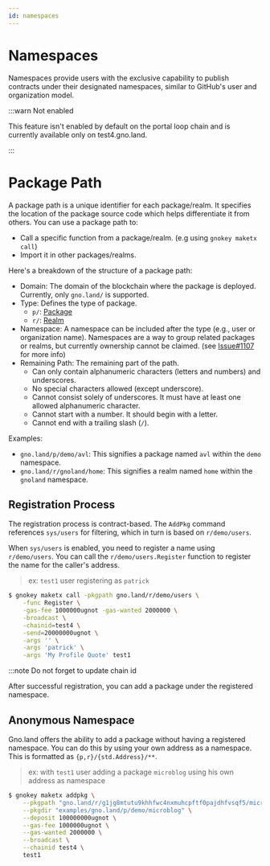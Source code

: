 ```yaml
---
id: namespaces
---
```


# Namespaces

Namespaces provide users with the exclusive capability to publish contracts under their designated namespaces,
similar to GitHub's user and organization model.

:::warn Not enabled

This feature isn't enabled by default on the portal loop chain and is currently available only on test4.gno.land.

:::

# Package Path

A package path is a unique identifier for each package/realm. It specifies the location of the package source
code which helps differentiate it from others. You can use a package path to:

- Call a specific function from a package/realm. (e.g using `gnokey maketx call`)
- Import it in other packages/realms.

Here's a breakdown of the structure of a package path:

- Domain: The domain of the blockchain where the package is deployed. Currently, only `gno.land/` is supported.
- Type: Defines the type of package.
    - `p/`: [Package](packages.md)
    - `r/`: [Realm](realms.md)
- Namespace: A namespace can be included after the type (e.g., user or organization name). Namespaces are a
  way to group related packages or realms, but currently ownership cannot be claimed. (see 
  [Issue#1107](https://github.com/gnolang/gno/issues/1107) for more info)
- Remaining Path: The remaining part of the path.
    - Can only contain alphanumeric characters (letters and numbers) and underscores.
    - No special characters allowed (except underscore).
    - Cannot consist solely of underscores. It must have at least one allowed alphanumeric character.
    - Cannot start with a number. It should begin with a letter.
    - Cannot end with a trailing slash (`/`).

Examples:

- `gno.land/p/demo/avl`: This signifies a package named `avl` within the `demo` namespace.
- `gno.land/r/gnoland/home`: This signifies a realm named `home` within the `gnoland` namespace.

## Registration Process

The registration process is contract-based. The `AddPkg` command references
`sys/users` for filtering, which in turn is based on `r/demo/users`.

When `sys/users` is enabled, you need to register a name using `r/demo/users`. You can call the
`r/demo/users.Register` function to register the name for the caller's address.

> ex: `test1` user registering as `patrick`
```bash
$ gnokey maketx call -pkgpath gno.land/r/demo/users \
    -func Register \
    -gas-fee 1000000ugnot -gas-wanted 2000000 \
    -broadcast \
    -chainid=test4 \
    -send=20000000ugnot \
    -args '' \
    -args 'patrick' \
    -args 'My Profile Quote' test1
```

:::note Do not forget to update chain id


After successful registration, you can add a package under the registered namespace.

## Anonymous Namespace

Gno.land offers the ability to add a package without having a registered namespace. 
You can do this by using your own address as a namespace. This is formatted as `{p,r}/{std.Address}/**`. 

> ex:  with `test1` user adding a package `microblog` using his own address as namespace
```bash
$ gnokey maketx addpkg \
    --pkgpath "gno.land/r/g1jg8mtutu9khhfwc4nxmuhcpftf0pajdhfvsqf5/microblog" \
    --pkgdir "examples/gno.land/p/demo/microblog" \
    --deposit 100000000ugnot \
    --gas-fee 1000000ugnot \
    --gas-wanted 2000000 \
    --broadcast \
    --chainid test4 \
    test1
```
